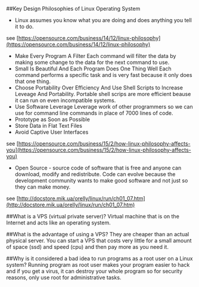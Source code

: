 ##Key Design Philosophies of Linux Operating System

* Linux assumes you know what you are doing and does anything you tell it to do.

see [https://opensource.com/business/14/12/linux-philosophy](https://opensource.com/business/14/12/linux-philosophy)

* Make Every Program A Filter
Each command will filter the data by making some change to the data for the next command to use.
* Small Is Beautiful And Each Program Does One Thing Well 
Each command performs a specific task and is very fast because it only does that one thing.
* Choose Portability Over Efficiency And Use Shell Scripts to Increase Leveage And Portability. 
Portable shell scrips are more efficient beause it can run on even incompatible systems.
* Use Software Leverage
Leverage work of other programmers so we can use for command line commands in place of 7000 lines of code. 
* Prototype as Soon as Possible
* Store Data in Flat Text Files
* Avoid Captive User Interfaces

see [https://opensource.com/business/15/2/how-linux-philosophy-affects-you](https://opensource.com/business/15/2/how-linux-philosophy-affects-you)


* Open Source - source code of software that is free and anyone can download, modify and redistribute. Code can evolve because the development community wants to make good software and not just so they can make money.

see [http://docstore.mik.ua/orelly/linux/run/ch01_07.htm](http://docstore.mik.ua/orelly/linux/run/ch01_07.htm)

##What is a VPS (virtual private server)?
Virtual machine that is on the Internet and acts like an operating system. 

##What is the advantage of using a VPS?
They are cheaper than an actual physical server. You can start a VPS that costs very little for a small amount of space (ssd) and speed (cpu) and then pay more as you need it.  

##Why is it considered a bad idea to run programs as a root user on a Linux system?
Running program as root user makes your program easier to hack and if you get a virus, it can destroy your whole program so for security reasons, only use root for administrative tasks. 






